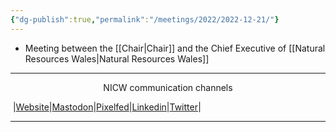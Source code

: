```yaml
---
{"dg-publish":true,"permalink":"/meetings/2022/2022-12-21/"}
---
```


- Meeting between the [[Chair\|Chair]] and the Chief Executive of [[Natural Resources Wales\|Natural Resources Wales]]


***
<p style="text-align: center;">NICW communication channels</p>

󠁧 |[Website](https://nationalinfrastructurecommission.wales)|[Mastodon](https://toot.wales/@NICW)|[Pixelfed](https://pix.toot.wales/NICW)|[Linkedin](https://www.linkedin.com/company/26268509/)|[Twitter](https://twitter.com/InfraCommCymru)|
***
